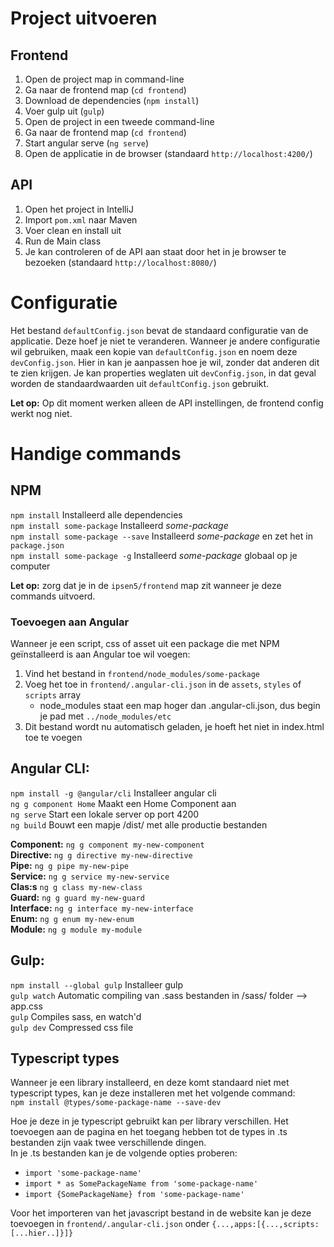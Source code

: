 # Project uitvoeren
## Frontend
1. Open de project map in command-line
1. Ga naar de frontend map (`cd frontend`)
1. Download de dependencies (`npm install`)
1. Voer gulp uit (`gulp`)
1. Open de project in een tweede command-line
1. Ga naar de frontend map (`cd frontend`)
1. Start angular serve (`ng serve`)
1. Open de applicatie in de browser (standaard `http://localhost:4200/`)

## API
1. Open het project in IntelliJ
1. Import `pom.xml` naar Maven
1. Voer clean en install uit
1. Run de Main class
1. Je kan controleren of de API aan staat door het in je browser te bezoeken (standaard `http://localhost:8080/`)

# Configuratie
Het bestand `defaultConfig.json` bevat de standaard configuratie van de applicatie. Deze hoef je niet te veranderen.
Wanneer je andere configuratie wil gebruiken, maak een kopie van `defaultConfig.json` en noem deze `devConfig.json`.
Hier in kan je aanpassen hoe je wil, zonder dat anderen dit te zien krijgen.
Je kan properties weglaten uit `devConfig.json`, in dat geval worden de standaardwaarden uit `defaultConfig.json` gebruikt.

__Let op:__ Op dit moment werken alleen de API instellingen, de frontend config werkt nog niet.

# Handige commands
## NPM
`npm install` Installeerd alle dependencies  
`npm install some-package` Installeerd _some-package_  
`npm install some-package --save` Installeerd _some-package_ en zet het in `package.json`  
`npm install some-package -g` Installeerd _some-package_ globaal op je computer

__Let op:__ zorg dat je in de `ipsen5/frontend` map zit wanneer je deze commands uitvoerd.

### Toevoegen aan Angular
Wanneer je een script, css of asset uit een package die met NPM geïnstalleerd is aan Angular toe wil voegen:
1. Vind het bestand in `frontend/node_modules/some-package`
1. Voeg het toe in `frontend/.angular-cli.json` in de `assets`, `styles` of `scripts` array
    * node_modules staat een map hoger dan .angular-cli.json, dus begin je pad met `../node_modules/etc`
1. Dit bestand wordt nu automatisch geladen, je hoeft het niet in index.html toe te voegen

## Angular CLI:
`npm install -g @angular/cli` Installeer angular cli  
`ng g component Home` Maakt een Home Component aan  
`ng serve` Start een lokale server op port 4200  
`ng build` Bouwt een mapje /dist/ met alle productie bestanden  

__Component:__	`ng g component my-new-component`  
__Directive:__	`ng g directive my-new-directive`  
__Pipe:__		`ng g pipe my-new-pipe`  
__Service:__	`ng g service my-new-service`  
__Clas:s__		`ng g class my-new-class`  
__Guard:__		`ng g guard my-new-guard`  
__Interface:__	`ng g interface my-new-interface`  
__Enum:__		`ng g enum my-new-enum`  
__Module:__		`ng g module my-module`  

## Gulp:
`npm install --global gulp`  Installeer gulp  
`gulp watch` Automatic compiling van .sass bestanden in /sass/ folder --> app.css  
`gulp` Compiles sass, en watch'd  
`gulp dev` Compressed css file  

## Typescript types
Wanneer je een library installeerd, en deze komt standaard niet met typescript types, kan je deze installeren met het volgende command:  
`npm install @types/some-package-name --save-dev`  

Hoe je deze in je typescript gebruikt kan per library verschillen. Het toevoegen aan de pagina en het toegang hebben tot de types in .ts bestanden zijn vaak twee verschillende dingen.  
In je .ts bestanden kan je de volgende opties proberen:
* `import 'some-package-name'`
* `import * as SomePackageName from 'some-package-name'`
* `import {SomePackageName} from 'some-package-name'`

Voor het importeren van het javascript bestand in de website kan je deze toevoegen in `frontend/.angular-cli.json` onder `{...,apps:[{...,scripts:[...hier..]}]}`
